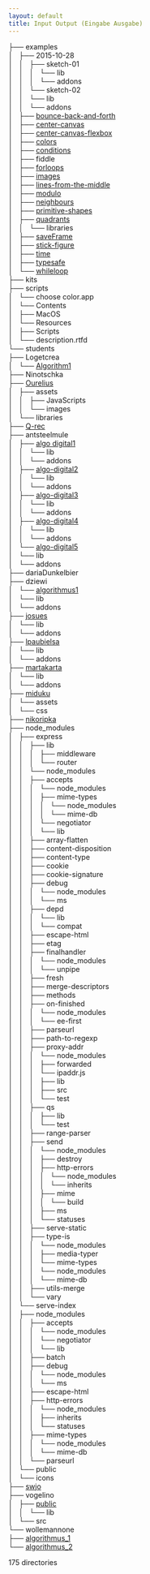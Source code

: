 ```yaml
---
layout: default
title: Input Output (Eingabe Ausgabe)
---
```

   
├── examples     
│   ├── 2015-10-28   
│   │   ├── sketch-01   
│   │   │   └── lib   
│   │   │       └── addons   
│   │   └── sketch-02   
│   │       └── lib   
│   │           └── addons   
│   ├── [bounce-back-and-forth](examples/bounce-back-and-forth/)   
│   ├── [center-canvas](examples/center-canvas/)   
│   ├── [center-canvas-flexbox](examples/center-canvas-flexbox/)   
│   ├── [colors](examples/colors/)   
│   ├── [conditions](examples/conditions/)   
│   ├── fiddle   
│   ├── [forloops](examples/forloops/)   
│   ├── [images](examples/images/)   
│   ├── [lines-from-the-middle](examples/lines-from-the-middle/)   
│   ├── [modulo](examples/modulo/)   
│   ├── [neighbours](examples/neighbours/)   
│   ├── [primitive-shapes](examples/primitive-shapes/)   
│   ├── [quadrants](examples/quadrants/)   
│   │   └── libraries   
│   ├── [saveFrame](examples/saveFrame)   
│   ├── [stick-figure](examples/stick-figure)   
│   ├── [time](examples/time)   
│   ├── [typesafe](examples/typesafe)   
│   └── [whileloop](examples/whileloop)   
├── kits   
├── scripts   
│   └── choose color.app   
│       └── Contents   
│           ├── MacOS   
│           └── Resources   
│               ├── Scripts   
│               └── description.rtfd   
└── students   
    ├── Logetcrea   
    │   └── [Algorithm1](students/Logetcrea/Algorithm1)   
    ├── Ninotschka   
    ├── [Ourelius](students/Ourelius)   
    │   ├── assets   
    │   │   ├── JavaScripts   
    │   │   └── images   
    │   └── libraries   
    ├── [Q-rec](students/Q-rec)   
    ├── antsteelmule   
    │   ├── [algo digital1](students/algo-digital1)   
    │   │   └── lib   
    │   │       └── addons   
    │   ├── [algo-digital2](students/algo-digital2)   
    │   │   └── lib   
    │   │       └── addons   
    │   ├── [algo-digital3](students/algo-digital3)   
    │   │   └── lib   
    │   │       └── addons   
    │   ├── [algo-digital4](students/algo-digital4)   
    │   │   └── lib   
    │   │       └── addons   
    │   └── [algo-digital5](students/algo-digital5)   
    │       └── lib   
    │           └── addons   
    ├── dariaDunkelbier   
    ├── dziewi   
    │   └── [algorithmus1](students/dziewi/algorithmus1)   
    │       └── lib   
    │           └── addons   
    ├── [josues](students/josues)   
    │   └── lib   
    │       └── addons   
    ├── [lpaubielsa](students/lpaubielsa)   
    │   └── lib   
    │       └── addons   
    ├── [martakarta](students/martakarta)   
    │   └── lib   
    │       └── addons   
    ├── [miduku](students/miduku)   
    │   └── assets   
    │       └── css   
    ├── [nikoripka](students/nikoripka)   
    ├── node_modules   
    │   ├── express   
    │   │   ├── lib   
    │   │   │   ├── middleware   
    │   │   │   └── router   
    │   │   └── node_modules   
    │   │       ├── accepts   
    │   │       │   └── node_modules   
    │   │       │       ├── mime-types   
    │   │       │       │   └── node_modules   
    │   │       │       │       └── mime-db   
    │   │       │       └── negotiator   
    │   │       │           └── lib   
    │   │       ├── array-flatten   
    │   │       ├── content-disposition   
    │   │       ├── content-type   
    │   │       ├── cookie   
    │   │       ├── cookie-signature   
    │   │       ├── debug   
    │   │       │   └── node_modules   
    │   │       │       └── ms   
    │   │       ├── depd   
    │   │       │   └── lib   
    │   │       │       └── compat   
    │   │       ├── escape-html   
    │   │       ├── etag   
    │   │       ├── finalhandler   
    │   │       │   └── node_modules   
    │   │       │       └── unpipe   
    │   │       ├── fresh   
    │   │       ├── merge-descriptors   
    │   │       ├── methods   
    │   │       ├── on-finished   
    │   │       │   └── node_modules   
    │   │       │       └── ee-first   
    │   │       ├── parseurl   
    │   │       ├── path-to-regexp   
    │   │       ├── proxy-addr   
    │   │       │   └── node_modules   
    │   │       │       ├── forwarded   
    │   │       │       └── ipaddr.js   
    │   │       │           ├── lib   
    │   │       │           ├── src   
    │   │       │           └── test   
    │   │       ├── qs   
    │   │       │   ├── lib   
    │   │       │   └── test   
    │   │       ├── range-parser   
    │   │       ├── send   
    │   │       │   └── node_modules   
    │   │       │       ├── destroy   
    │   │       │       ├── http-errors   
    │   │       │       │   └── node_modules   
    │   │       │       │       └── inherits   
    │   │       │       ├── mime   
    │   │       │       │   └── build   
    │   │       │       ├── ms   
    │   │       │       └── statuses   
    │   │       ├── serve-static   
    │   │       ├── type-is   
    │   │       │   └── node_modules   
    │   │       │       ├── media-typer   
    │   │       │       └── mime-types   
    │   │       │           └── node_modules   
    │   │       │               └── mime-db   
    │   │       ├── utils-merge   
    │   │       └── vary   
    │   └── serve-index   
    │       ├── node_modules   
    │       │   ├── accepts   
    │       │   │   └── node_modules   
    │       │   │       └── negotiator   
    │       │   │           └── lib   
    │       │   ├── batch   
    │       │   ├── debug   
    │       │   │   └── node_modules   
    │       │   │       └── ms   
    │       │   ├── escape-html   
    │       │   ├── http-errors   
    │       │   │   └── node_modules   
    │       │   │       ├── inherits   
    │       │   │       └── statuses   
    │       │   ├── mime-types   
    │       │   │   └── node_modules   
    │       │   │       └── mime-db   
    │       │   └── parseurl   
    │       └── public   
    │           └── icons   
    ├── [swjo](students/swjo)   
    ├── vogelino   
    │   ├── [public](students/vogelino/public)   
    │   │   └── lib   
    │   └── src   
    └── wollemannone   
        ├── [algorithmus_1](students/wollemannone/algorithmus_1)   
        └── [algorithmus_2](students/wollemannone/algorithmus_2)   
   
175 directories